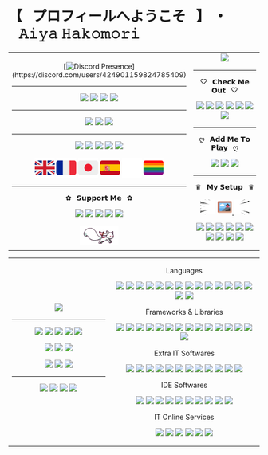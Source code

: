 # 【⠀プロフィールへようこそ⠀】 ・⠀𝙰𝚒𝚢𝚊 𝙷𝚊𝚔𝚘𝚖𝚘𝚛𝚒

<table>
<tr>
<td align="center" width="40%">
  
[![Discord Presence](https://lanyard.cnrad.dev/api/424901159824785409?animated=true&idleMessage=Peeking%20on%20me%20huh%3F%20Shame%20on%20you%2C%20I%27m%20not%20doing%20anything.)](https://discord.com/users/424901159824785409)
<hr> 
  
[![](https://img.shields.io/website?down_color=ff4c54&down_message=OFFLINE%20%E2%9D%8C&label=Boxu.fr&logo=pkgsrc&logoColor=ffffff&style=for-the-badge&up_message=ONLINE%20%E2%9C%94%EF%B8%8F&url=https%3A%2F%2Fboxu.fr)](https://boxu.fr/)
[![](https://img.shields.io/twitch/status/BoxuChan?logo=twitch&logoColor=ffffff&style=for-the-badge)](https://twitch.tv/boxuchan)
[![](https://dcbadge.vercel.app/api/shield/978191616072368140?bot=true?down_color=ff4c54&down_message=OFFLINE%20%E2%9D%8C&logoColor=ffffff&style=for-the-badge&up_message=ONLINE%20%E2%9C%94%EF%B8%8F&theme=clean-inverted)](https://discord.com/users/978191616072368140)
[![](https://dcbadge.vercel.app/api/shield/980304694486368267?bot=true?down_color=ff4c54&down_message=OFFLINE%20%E2%9D%8C&logoColor=ffffff&style=for-the-badge&up_message=ONLINE%20%E2%9C%94%EF%B8%8F&theme=clean-inverted)](https://discord.com/users/980304694486368267)
<hr> 
  
[![](https://img.shields.io/discord/932906923236401182?style=for-the-badge&logo=discord&logoColor=ffffff&color=7289da&label=⠀Tower%20of%20Fantasy⠀)](https://discord.gg/dwmB5Vb6pT)
[![](https://img.shields.io/discord/513390882771173397?style=for-the-badge&logo=discord&logoColor=ffffff&color=7289da&label=⠀✧%20Hako%20|%20箱%20✽⠀)](https://discord.gg/BPVmDNC)
[![](https://img.shields.io/discord/921159444673482833?style=for-the-badge&logo=discord&logoColor=ffffff&color=7289da&label=⠀✦%20Mikazuki%20|%20三日月%20☾⠀)](https://discord.gg/z7J8pRatHU)
<hr> 
  
![](https://img.shields.io/date/1037374200?style=for-the-badge&logo=homeassistantcommunitystore&logoColor=ffffff&label=⠀Was%20Born⠀)
![](https://img.shields.io/date/1132068600?style=for-the-badge&logo=penpot&label=⠀Started%20Drawing⠀)
![](https://img.shields.io/date/1163604600?style=for-the-badge&logo=republicofgamers&label=⠀Started%20Gaming⠀)
![](https://img.shields.io/date/1408113000?style=for-the-badge&logo=gnometerminal&label=⠀Started%20Coding⠀)
![](https://img.shields.io/date/1438180200?style=for-the-badge&logo=youtube&label=⠀Created%20Content⠀)

<img height="40" src="https://github.com/BoxuChan/BoxuChan/blob/main/assets/great%20britain.png"/>
<img height="40" src="https://github.com/BoxuChan/BoxuChan/blob/main/assets/france.png"/>
<img height="40" src="https://github.com/BoxuChan/BoxuChan/blob/main/assets/japan.png"/>
<img height="40" src="https://github.com/BoxuChan/BoxuChan/blob/main/assets/spain.png"/>
<img height="40" src="https://github.com/BoxuChan/BoxuChan/blob/main/assets/empty.png"/>
<img height="40" src="https://github.com/BoxuChan/BoxuChan/blob/main/assets/lgbtq%2B.png"/>
<hr> 
  
✿⠀𝗦𝘂𝗽𝗽𝗼𝗿𝘁 𝗠𝗲⠀✿
  
[![](https://img.shields.io/badge/-⠀PayPal⠀-%23181717?style=for-the-badge&logo=paypal)](https://paypal.me/BoxuTwitch)
[![](https://img.shields.io/badge/-⠀Ko–Fi⠀-%23181717?style=for-the-badge&logo=kofi)](https://ko-fi.com/boxuchan)
[![](https://img.shields.io/badge/-⠀GoFundMe⠀-%23181717?style=for-the-badge&logo=gofundme)](https://www.gofundme.com/f/virtual-idol-dream-new-setup-vtuber-model?utm_source=customer&utm_medium=copy_link&utm_campaign=p_cf+share-flow-1)
[![](https://img.shields.io/badge/-⠀Patreon⠀-%23181717?style=for-the-badge&logo=patreon)](https://patreon.com/Boxu)
[![](https://img.shields.io/badge/-⠀Throne⠀-%23181717?style=for-the-badge&logo=streamlit)](https://throne.me/u/boxu/)

<img height="40" src="https://raw.githubusercontent.com/boxuchan/boxuchan/master/assets/kyubey.gif"/>
  
</td>

<td align="center" width="60%">
  
<img src="https://github.com/BoxuChan/BoxuChan/blob/main/assets/kanna-laying.gif"/>
<hr>
  
♡⠀𝗖𝗵𝗲𝗰𝗸 𝗠𝗲 𝗢𝘂𝘁⠀♡
  
[![](https://img.shields.io/badge/-⠀Twitch⠀-%23000000?style=for-the-badge&logo=twitch&color=6441a5&logoColor=ffffff)](https://twitch.tv/boxuchan)
[![](https://img.shields.io/badge/-⠀YouTube⠀-%23181717?style=for-the-badge&logo=youtube&color=FF0000&logoColor=ffffff)](https://www.youtube.com/channel/UCrvSNYUK5xg2DwpbimJ9DwQ)
[![](https://img.shields.io/badge/-⠀Twitter⠀-%231DA1F2?style=for-the-badge&logo=twitter&logoColor=ffffff)](https://twitter.com/Boxu_Chan)
[![](https://img.shields.io/badge/-⠀Instagram⠀-%23181717?style=for-the-badge&logo=instagram&color=E1306C&logoColor=ffffff)](https://instagram.com/boxu.chan)
[![](https://img.shields.io/badge/-⠀GitHub⠀-%23181717?style=for-the-badge&logo=github)](https://github.com/BoxuChan)
[![](https://img.shields.io/badge/-⠀MyAnimeList⠀-%23181717?style=for-the-badge&logo=myanimelist)](https://myanimelist.net/profile/Boxu_Chan)
[![](https://img.shields.io/badge/-⠀Linktree⠀-%23181717?style=for-the-badge&logo=linktree&color=31C3A2&logoColor=ffffff)](https://linktr.ee/boxu)
<hr>
  
ღ⠀𝗔𝗱𝗱 𝗠𝗲 𝗧𝗼 𝗣𝗹𝗮𝘆⠀ღ
  
[![](https://img.shields.io/badge/-⠀Steam⠀-%23181717?style=for-the-badge&logo=steam&color=171a21&logoColor=ffffff)](https://steamcommunity.com/id/BoxuChan)
[![](https://img.shields.io/badge/-⠀Xbox⠀-%23181717?style=for-the-badge&logo=xbox&color=107C10&logoColor=ffffff)](https://account.xbox.com/en-us/profile?gamertag=BoxuChan)
[![](https://img.shields.io/badge/-⠀osu!⠀-%23181717?style=for-the-badge&logo=osu)](https://osu.ppy.sh/users/10614535)
<hr>
  
♛⠀𝗠𝘆 𝗦𝗲𝘁𝘂𝗽⠀♛
<br><br>
<img height="30" src="https://github.com/BoxuChan/BoxuChan/blob/main/assets/speedL.gif"/>
<a href="https://boxu.fr/filtered-AF67E70F-CAA5-4922-A5C8-CA86ED99211C.mp4">
<img height="30" src="https://github.com/BoxuChan/BoxuChan/blob/main/assets/photo.png"/>
</a>
<img height="30" src="https://github.com/BoxuChan/BoxuChan/blob/main/assets/speedR.gif"/>

  
![](https://img.shields.io/badge/-⠀ASUS%20PRIME%20B660–PLUS%20D4⠀-%23000000?style=for-the-badge&logo=asus)
![](https://img.shields.io/badge/-⠀NVIDIA%20GeForce%20RTX%203080⠀-%23000000?style=for-the-badge&logo=nvidia)
![](https://img.shields.io/badge/-⠀12th%20Gen%20Intel(R)%20Core(TM)%20i5–12600K%20@%204.20%20GHz⠀-%23000000?style=for-the-badge&logo=intel)
![](https://img.shields.io/badge/-⠀16%20GB%20Corsair%20Vengeance%20RGB%20PRO%20DDR4%20(3200MHz)⠀-%23000000?style=for-the-badge&logo=corsair)
![](https://img.shields.io/badge/-⠀H510%20Mid–Tower%20Case⠀-%23000000?style=for-the-badge&logo=nzxt)
![](https://img.shields.io/badge/-⠀Dell%20SE2222H%20x2⠀-%23000000?style=for-the-badge&logo=dell)
![](https://img.shields.io/badge/-⠀1.0%20TB%20WD_BLACK%20SN850%20M.2%20NVMe%20(7000%20MB/s)⠀-%23000000?style=for-the-badge&logo=westerndigital)
![](https://img.shields.io/badge/-⠀2.0%20TB%20Seagate%20BarraCuda%20HDD%20(7200%20RPM)⠀-%23000000?style=for-the-badge&logo=seagate)
![](https://img.shields.io/badge/-⠀Cherry%20MX%20Brown%20Varmilo%20VEA88%20Sakura⠀-%23000000?style=for-the-badge&logo=adafruit)
![](https://img.shields.io/badge/-⠀Corsair%20Scimitar%20ELITE%20RGB⠀-%23000000?style=for-the-badge&logo=corsair)
  
</td>
</tr>
</table>

<table>
<tr>
<td align="center" width="40%">
  
<img height="300" src="https://github.com/BoxuChan/BoxuChan/blob/main/assets/pen-trick.gif"/>
<hr>
  
![](https://img.shields.io/badge/-⠀After%20Effects⠀-%23000000?style=for-the-badge&logo=adobeaftereffects)
![](https://img.shields.io/badge/-⠀After%20Photoshop⠀-%23000000?style=for-the-badge&logo=adobephotoshop)
![](https://img.shields.io/badge/-⠀After%20Illustrator⠀-%23000000?style=for-the-badge&logo=adobeillustrator)
![](https://img.shields.io/badge/-⠀After%20XD⠀-%23000000?style=for-the-badge&logo=adobexd)
![](https://img.shields.io/badge/-⠀After%20Premiere%20Pro⠀-%23000000?style=for-the-badge&logo=adobepremierepro)
  
![](https://img.shields.io/badge/-⠀Canva⠀-%23000000?style=for-the-badge&logo=canva)
![](https://img.shields.io/badge/-⠀Figma⠀-%23000000?style=for-the-badge&logo=figma)
![](https://img.shields.io/badge/-⠀Cinema%204D⠀-%23000000?style=for-the-badge&logo=cinema4d)
  
![](https://img.shields.io/badge/-⠀Audacity⠀-%23000000?style=for-the-badge&logo=audacity)
![](https://img.shields.io/badge/-⠀Ableton%20Live⠀-%23000000?style=for-the-badge&logo=abletonlive)
![](https://img.shields.io/badge/-⠀FL%20Studio%2012⠀-%23000000?style=for-the-badge&logo=instacart)
<hr>

![](https://img.shields.io/badge/-⠀Android⠀-%23000000?style=for-the-badge&logo=android)
![](https://img.shields.io/badge/-⠀iOS⠀-%23000000?style=for-the-badge&logo=ios)
![](https://img.shields.io/badge/-⠀Ubuntu⠀-%23000000?style=for-the-badge&logo=linux)
![](https://img.shields.io/badge/-⠀Windows⠀-%23000000?style=for-the-badge&logo=windows)
  
</td>

<td align="center" width="60%">

Languages

![](https://img.shields.io/badge/-⠀Bash⠀-%23000000?style=flat-square&logo=gnubash)
![](https://img.shields.io/badge/-⠀C⠀-%23000000?style=flat-square&logo=c)
![](https://img.shields.io/badge/-⠀C%23⠀-%23000000?style=flat-square&logo=csharp)
![](https://img.shields.io/badge/-⠀C++⠀-%23000000?style=flat-square&logo=cplusplus)
![](https://img.shields.io/badge/-⠀CSS3⠀-%23000000?style=flat-square&logo=css3)
![](https://img.shields.io/badge/-⠀HTML5⠀-%23000000?style=flat-square&logo=html5)
![](https://img.shields.io/badge/-⠀Java⠀-%23000000?style=flat-square&logo=java)
![](https://img.shields.io/badge/-⠀JavaScript⠀-%23000000?style=flat-square&logo=javascript)
![](https://img.shields.io/badge/-⠀Kotlin⠀-%23000000?style=flat-square&logo=kotlin)
![](https://img.shields.io/badge/-⠀MySQL⠀-%23000000?style=flat-square&logo=mysql)
![](https://img.shields.io/badge/-⠀PHP⠀-%23000000?style=flat-square&logo=php)
![](https://img.shields.io/badge/-⠀Python⠀-%23000000?style=flat-square&logo=python)
![](https://img.shields.io/badge/-⠀R⠀-%23000000?style=flat-square&logo=r)
![](https://img.shields.io/badge/-⠀Shell⠀-%23000000?style=flat-square&logo=powershell)
![](https://img.shields.io/badge/-⠀SQLite⠀-%23000000?style=flat-square&logo=sqlite)
![](https://img.shields.io/badge/-⠀TypeScript⠀-%23000000?style=flat-square&logo=typescript)

Frameworks & Libraries

![](https://img.shields.io/badge/-⠀Angular⠀-%23000000?style=flat-square&logo=angular)
![](https://img.shields.io/badge/-⠀AngularJS⠀-%23000000?style=flat-square&logo=angularjs)
![](https://img.shields.io/badge/-⠀Bootstrap⠀-%23000000?style=flat-square&logo=bootstrap)
![](https://img.shields.io/badge/-⠀Cordova⠀-%23000000?style=flat-square&logo=apachecordova)
![](https://img.shields.io/badge/-⠀Ember.JS⠀-%23000000?style=flat-square&logo=emberdotjs)
![](https://img.shields.io/badge/-⠀FontAwesome⠀-%23000000?style=flat-square&logo=fontawesome)
![](https://img.shields.io/badge/-⠀Ionic⠀-%23000000?style=flat-square&logo=ionic)
![](https://img.shields.io/badge/-⠀JQuery⠀-%23000000?style=flat-square&logo=jquery)
![](https://img.shields.io/badge/-⠀Laravel⠀-%23000000?style=flat-square&logo=laravel)
![](https://img.shields.io/badge/-⠀Node.JS⠀-%23000000?style=flat-square&logo=nodedotjs)
![](https://img.shields.io/badge/-⠀React⠀-%23000000?style=flat-square&logo=react)
![](https://img.shields.io/badge/-⠀Semantic%20UI⠀-%23000000?style=flat-square&logo=semanticuireact)
![](https://img.shields.io/badge/-⠀Swiper⠀-%23000000?style=flat-square&logo=swiper)
![](https://img.shields.io/badge/-⠀Symfony⠀-%23000000?style=flat-square&logo=symfony)
![](https://img.shields.io/badge/-⠀Vue.JS⠀-%23000000?style=flat-square&logo=vuedotjs)
  
Extra IT Softwares

![](https://img.shields.io/badge/-⠀Arduino⠀-%23000000?style=flat-square&logo=arduino)
![](https://img.shields.io/badge/-⠀Maven⠀-%23000000?style=flat-square&logo=apachemaven)
![](https://img.shields.io/badge/-⠀AutoHotkey⠀-%23000000?style=flat-square&logo=autohotkey)
![](https://img.shields.io/badge/-⠀Git⠀-%23000000?style=flat-square&logo=git)
![](https://img.shields.io/badge/-⠀GitHub⠀-%23000000?style=flat-square&logo=github)
![](https://img.shields.io/badge/-⠀GitLab⠀-%23000000?style=flat-square&logo=gitlab)
![](https://img.shields.io/badge/-⠀LaTeX⠀-%23000000?style=flat-square&logo=latex)
![](https://img.shields.io/badge/-⠀NPM⠀-%23000000?style=flat-square&logo=npm)
![](https://img.shields.io/badge/-⠀PHPMyAdmin⠀-%23000000?style=flat-square&logo=phpmyadmin)
![](https://img.shields.io/badge/-⠀Virtual%20Box⠀-%23000000?style=flat-square&logo=virtualbox)
![](https://img.shields.io/badge/-⠀WordPress⠀-%23000000?style=flat-square&logo=wordpress)
![](https://img.shields.io/badge/-⠀Adminer⠀-%23000000?style=flat-square&logo=adminer)

IDE Softwares

![](https://img.shields.io/badge/-⠀Android%20Studio⠀-%23000000?style=flat-square&logo=androidstudio)
![](https://img.shields.io/badge/-⠀Apache%20NetBeans%20IDE⠀-%23000000?style=flat-square&logo=apachenetbeanside)
![](https://img.shields.io/badge/-⠀Atom⠀-%23000000?style=flat-square&logo=atom)
![](https://img.shields.io/badge/-⠀Eclipse%20IDE⠀-%23000000?style=flat-square&logo=eclipseide)
![](https://img.shields.io/badge/-⠀JetBrains⠀-%23000000?style=flat-square&logo=jetbrains)
![](https://img.shields.io/badge/-⠀Jupyter⠀-%23000000?style=flat-square&logo=jupyter)
![](https://img.shields.io/badge/-⠀Notepad++⠀-%23000000?style=flat-square&logo=notepadplusplus)
![](https://img.shields.io/badge/-⠀Sublime%20Text⠀-%23000000?style=flat-square&logo=sublimetext)
![](https://img.shields.io/badge/-⠀Visual%20Studio⠀-%23000000?style=flat-square&logo=visualstudio)
![](https://img.shields.io/badge/-⠀Visual%20Studio%20Code⠀-%23000000?style=flat-square&logo=visualstudiocode)

IT Online Services

![](https://img.shields.io/badge/-⠀Atlassian⠀-%23000000?style=flat-square&logo=atlassian)
![](https://img.shields.io/badge/-⠀Curse%20Forge⠀-%23000000?style=flat-square&logo=curseforge)
![](https://img.shields.io/badge/-⠀CPanel⠀-%23000000?style=flat-square&logo=cpanel)
![](https://img.shields.io/badge/-⠀Heroku⠀-%23000000?style=flat-square&logo=heroku)
![](https://img.shields.io/badge/-⠀OVH⠀-%23000000?style=flat-square&logo=ovh)
![](https://img.shields.io/badge/-⠀Plesk⠀-%23000000?style=flat-square&logo=plesk)
  
</td>
</tr>
</table>
